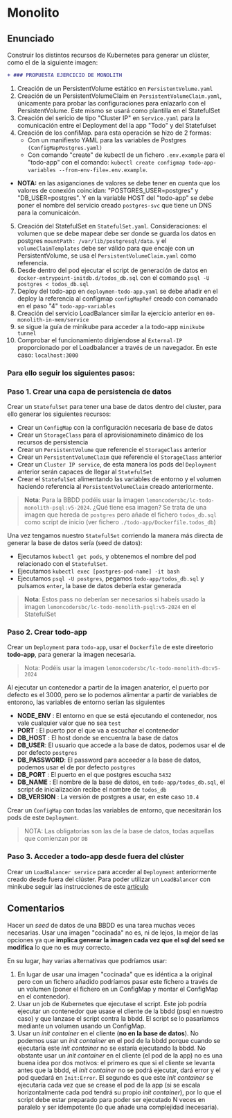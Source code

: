 # Monolito

## Enunciado

Construir los distintos recursos de Kubernetes para generar un clúster, como el de la siguiente imagen:

```diff
+ ### PROPUESTA EJERCICIO DE MONOLITH
```

1. Creación de un PersistentVolume estático en `PersistentVolume.yaml`
2. Creación de un PersistentVolumeClaim en `PersistentVolumeClaim.yaml`, únicamente para probar las configuraciones para enlazarlo con el PersistentVolume. Este mismo se usará como plantilla en el StatefulSet
3. Creación del sericio de tipo "Cluster IP" en `Service.yaml` para la comunicación entre el Deployment del la app "Todo" y del Statefulset
4. Creación de los confiMap. para esta operación se hizo de 2 formas: 
    - Con un manifiesto YAML para las variables de Postgres `(ConfigMapPostgres.yaml)`
    - Con comando "create" de kubectl de un fichero `.env.example` para el "todo-app" con el comando: `kubectl create configmap todo-app-variables --from-env-file=.env.example`. 
- **NOTA:** en las asiganciones de valores se debe tener en cuenta que los valores de conexión coincidan: "POSTGRES_USER=postgres" y "DB_USER=postgres". Y en la variable HOST del "todo-app" se debe poner el nombre del servicio creado `postgres-svc` que tiene un DNS para la comunicaicón.
5. Creación del StatefulSet en `StatefulSet.yaml`. Consideraciones: el volumen que se debe mapear debe ser donde se guarda los datos en postgres `mountPath: /var/lib/postgresql/data`. y el `volumeClaimTemplates` debe ser válido para que encaje con un PersistentVolume, se usa el `PersistentVolumeClaim.yaml` como referencia.
6. Desde dentro del pod ejecutar el script de generación de datos en `docker-entrypoint-initdb.d/todos_db.sql` con el comando `psql -U postgres < todos_db.sql`
7. Deploy del todo-app en `deploymen-todo-app.yaml` se debe añadir en el deploy la referencia al configmap `configMapRef` creado con comanado en el paso "4" `todo-app-variables`
8. Creación del servicio LoadBalancer similar la ejercicio anterior en `00-monolith-in-mem/service`
9. se sigue la guía de minikube para acceder a la todo-app `minikube tunnel`
10. Comprobar el funcionamiento dirigiendose al `External-IP` proporcionado por el Loadbalancer a través de un navegador. En este caso: `localhost:3000`

### Para ello seguir los siguientes pasos:

### Paso 1. Crear una capa de persistencia de datos

Crear un `StatefulSet` para tener una base de datos dentro del cluster, para ello generar los siguientes recursos: 

* Crear un `ConfigMap` con la configuración necesaria de base de datos
* Crear un `StorageClass` para el aprovisionamineto dinámico de los recursos de persistencia
* Crear un `PersistentVolume` que referencie el `StorageClass` anterior
* Crear un `PersistentVolumeClaim` que referencie el `StorageClass` anterior
* Crear un `Cluster IP service`, de esta manera los pods del `Deployment` anterior serán capaces de llegar al `StatefulSet`
* Crear el `StatefulSet` alimentando las variables de entorno y el volumen haciendo referencia al `PersistentVolumeClaim` creado anteriormente.

> **Nota**: Para la BBDD podéis usar la imagen `lemoncodersbc/lc-todo-monolith-psql:v5-2024`. ¿Qué tiene esa imagen? Se trata de una imagen que hereda de `postgres` pero añade el fichero `todos_db.sql` como script de inicio (ver fichero `./todo-app/Dockerfile.todos_db`)

Una vez tengamos nuestro `StatefulSet` corriendo la manera más directa de generar la base de datos sería (seed de datos):

* Ejecutamos `kubectl get pods`, y obtenemos el nombre del pod relacionado con el `StatefulSet`.
* Ejecutamos `kubectl exec [postgres-pod-name] -it bash`
* Ejecutamos `psql -U postgres`, pegamos `todo-app/todos_db.sql` y pulsamos `enter`, la base de datos debería estar generada

> **Nota**: Estos pass no deberían ser necesarios si habeís usado la imagen `lemoncodersbc/lc-todo-monolith-psql:v5-2024` en el StatefulSet

### Paso 2. Crear todo-app

Crear un `Deployment` para `todo-app`, usar el `Dockerfile` de este direetorio **todo-app**, para generar la imagen necesaria.

> Nota: Podéis usar la imagen `lemoncodersbc/lc-todo-monolith-db:v5-2024`

Al ejecutar un contenedor a partir de la imagen anaterior, el puerto por defecto es el 3000, pero se lo podemos alimentar a partir de  variables de entorono, las variables de entorno serían las siguientes

* **NODE_ENV** : El entorno en que se está ejecutando el contenedor, nos vale cualquier valor que no sea `test`
* **PORT** : El puerto por el que va a escuchar el contenedor
* **DB_HOST** : El host donde se encuentra la base de datos
* **DB_USER**: El usuario que accede a la base de datos, podemos usar el de por defecto `postgres`
* **DB_PASSWORD**: El password para acceeder a la base de datos, podemos usar el de por defecto `postgres`
* **DB_PORT** : El puerto en el que postgres escucha `5432`
* **DB_NAME** : El nombre de la base de datos, en `todo-app/todos_db.sql`, el script de inicialización recibe el nombre de `todos_db`
* **DB_VERSION** : La versión de postgres a usar, en este caso `10.4`

Crear un `ConfigMap` con todas las variables de entorno, que necesitarán los pods de este `Deployment`.

> NOTA: Las obligatorias son las de la base de datos, todas aquellas que comienzan por `DB`

### Paso 3. Acceder a todo-app desde fuera del clúster

Crear un `LoadBalancer service` para acceder al `Deployment` anteriormente creado desde fuera del clúster. Para poder utilizar un `LoadBalancer` con minikube seguir las instrucciones de este [artículo](https://minikube.sigs.k8s.io/docs/handbook/accessing/)

## Comentarios

Hacer un _seed_ de datos de una BBDD es una tarea muchas veces necesarias. Usar una imagen "cocinada" no es, ni de lejos, la mejor de las opciones ya que **implica generar la imagen cada vez que el sql del seed se modifica** lo que no es muy correcto.

En su lugar, hay varias alternativas que podríamos usar:

1. En lugar de usar una imagen "cocinada" que es idéntica a la original pero con un fichero añadido podríamos pasar este fichero a través de un volumen (poner el fichero en un ConfigMap y montar el ConfigMap en el contenedor).
2. Usar un job de Kubernetes que ejecutase el script. Este job podría ejecutar un contenedor que usase el cliente de la bbdd (psql en nuestro caso) y que lanzase el script contra la bbdd. El script se lo pasaríamos mediante un volumen usando un ConfigMap.
3. Usar un _init container_ en el cliente (**no en la base de datos**). No podemos usar un _init container_ en el pod de la bbdd porque cuando se ejecutaría este _init container_ no se estaría ejecutando la bbdd. No obstante usar un _init container_ en el cliente (el pod de la app) no es una buena idea por dos motivos: el primero es que si el cliente se levanta antes que la bbdd,  el _init container_ no se podrá ejecutar, dará error y el pod quedará en `Init:Error`. El segundo es que este _init container_ se ejecutaría cada vez que se crease el pod de la app (si se escala horizontalmente cada pod tendrá su propio _init container_), por  lo que el script debe estar preparado para poder ser ejecutado N veces en paralelo y ser idempotente (lo que añade una complejidad inecesaria).